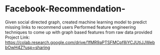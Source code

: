 # Facebook-Recommendation-


Given social directed graph, created machine learning model to predict missing links to
recommend users
Performed feature engineering techniques to come up with graph based features from raw
data provided
Project Link:
https://colab.research.google.com/drive/1fMR9aPTSFMCpf8iYCJUtiJJWebbOwH4Z?usp=sharing
